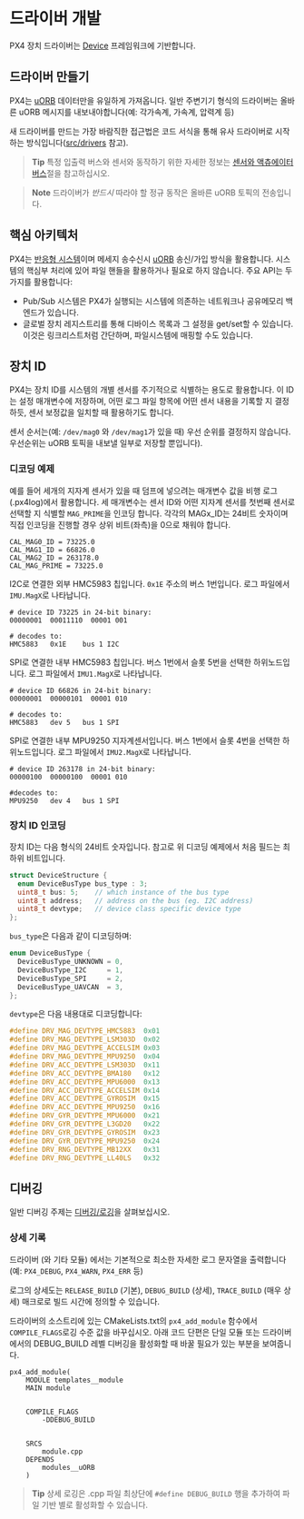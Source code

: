 # 드라이버 개발

PX4 장치 드라이버는 [Device](https://github.com/PX4/Firmware/tree/master/src/lib/drivers/device) 프레임워크에 기반합니다.

## 드라이버 만들기

PX4는 [uORB](../middleware/uorb.md) 데이터만을 유일하게 가져옵니다. 일반 주변기기 형식의 드라이버는 올바른 uORB 메시지를 내보내야합니다(예: 각가속계, 가속계, 압력계 등)

새 드라이버를 만드는 가장 바람직한 접근법은 코드 서식을 통해 유사 드라이버로 시작하는 방식입니다([src/drivers](https://github.com/PX4/Firmware/tree/master/src/drivers) 참고).

> **Tip** 특정 입출력 버스와 센서와 동작하기 위한 자세한 정보는 [센서와 액츄에이터 버스](../sensor_bus/README.md)절을 참고하십시오.

<span></span>

> **Note** 드라이버가 *반드시* 따라야 할 정규 동작은 올바른 uORB 토픽의 전송입니다.

## 핵심 아키텍처

PX4는 [반응형 시스템](../concept/architecture.md)이며 메세지 송수신시 [uORB](../middleware/uorb.md) 송신/가입 방식을 활용합니다. 시스템의 핵심부 처리에 있어 파일 핸들을 활용하거나 필요로 하지 않습니다. 주요 API는 두가지를 활용합니다:

* Pub/Sub 시스템은 PX4가 실행되는 시스템에 의존하는 네트워크나 공유메모리 백엔드가 있습니다.
* 글로벌 장치 레지스트리를 통해 디바이스 목록과 그 설정을 get/set할 수 있습니다. 이것은 링크리스트처럼 간단하며, 파일시스템에 매핑할 수도 있습니다.

## 장치 ID

PX4는 장치 ID를 시스템의 개별 센서를 주기적으로 식별하는 용도로 활용합니다. 이 ID는 설정 매개변수에 저장하며, 어떤 로그 파일 항목에 어떤 센서 내용을 기록할 지 결정하듯, 센서 보정값을 일치할 때 활용하기도 합니다.

센서 순서는(예: `/dev/mag0` 와 `/dev/mag1`가 있을 때) 우선 순위를 결정하지 않습니다. 우선순위는 uORB 토픽을 내보낼 일부로 저장할 뿐입니다).

### 디코딩 예제

예를 들어 세개의 지자계 센서가 있을 때 덤프에 넣으려는 매개변수 값을 비행 로그(.px4log)에서 활용합니다. 세 매개변수는 센서 ID와 어떤 지자계 센서를 첫번째 센서로 선택할 지 식별할 `MAG_PRIME`을 인코딩 합니다. 각각의 MAGx_ID는 24비트 숫자이며 직접 인코딩을 진행할 경우 상위 비트(좌측)을 0으로 채워야 합니다.

    CAL_MAG0_ID = 73225.0
    CAL_MAG1_ID = 66826.0
    CAL_MAG2_ID = 263178.0
    CAL_MAG_PRIME = 73225.0
    

I2C로 연결한 외부 HMC5983 칩입니다. `0x1E` 주소의 버스 1번입니다. 로그 파일에서 `IMU.MagX`로 나타납니다.

    # device ID 73225 in 24-bit binary:
    00000001  00011110  00001 001
    
    # decodes to:
    HMC5883   0x1E    bus 1 I2C
    

SPI로 연결한 내부 HMC5983 칩입니다. 버스 1번에서 슬롯 5번을 선택한 하위노드입니다. 로그 파일에서 `IMU1.MagX`로 나타납니다.

    # device ID 66826 in 24-bit binary:
    00000001  00000101  00001 010
    
    # decodes to:
    HMC5883   dev 5   bus 1 SPI
    

SPI로 연결한 내부 MPU9250 지자계센서입니다. 버스 1번에서 슬롯 4번을 선택한 하위노드입니다. 로그 파일에서 `IMU2.MagX`로 나타납니다.

    # device ID 263178 in 24-bit binary:
    00000100  00000100  00001 010
    
    #decodes to:
    MPU9250   dev 4   bus 1 SPI
    

### 장치 ID 인코딩

장치 ID는 다음 형식의 24비트 숫자입니다. 참고로 위 디코딩 예제에서 처음 필드는 최하위 비트입니다.

```C
struct DeviceStructure {
  enum DeviceBusType bus_type : 3;
  uint8_t bus: 5;    // which instance of the bus type
  uint8_t address;   // address on the bus (eg. I2C address)
  uint8_t devtype;   // device class specific device type
};
```

`bus_type`은 다음과 같이 디코딩하며:

```C
enum DeviceBusType {
  DeviceBusType_UNKNOWN = 0,
  DeviceBusType_I2C     = 1,
  DeviceBusType_SPI     = 2,
  DeviceBusType_UAVCAN  = 3,
};
```

`devtype`은 다음 내용대로 디코딩합니다:

```C
#define DRV_MAG_DEVTYPE_HMC5883  0x01
#define DRV_MAG_DEVTYPE_LSM303D  0x02
#define DRV_MAG_DEVTYPE_ACCELSIM 0x03
#define DRV_MAG_DEVTYPE_MPU9250  0x04
#define DRV_ACC_DEVTYPE_LSM303D  0x11
#define DRV_ACC_DEVTYPE_BMA180   0x12
#define DRV_ACC_DEVTYPE_MPU6000  0x13
#define DRV_ACC_DEVTYPE_ACCELSIM 0x14
#define DRV_ACC_DEVTYPE_GYROSIM  0x15
#define DRV_ACC_DEVTYPE_MPU9250  0x16
#define DRV_GYR_DEVTYPE_MPU6000  0x21
#define DRV_GYR_DEVTYPE_L3GD20   0x22
#define DRV_GYR_DEVTYPE_GYROSIM  0x23
#define DRV_GYR_DEVTYPE_MPU9250  0x24
#define DRV_RNG_DEVTYPE_MB12XX   0x31
#define DRV_RNG_DEVTYPE_LL40LS   0x32
```

## 디버깅

일반 디버깅 주제는 [디버깅/로깅](../debug/README.md)을 살펴보십시오.

### 상세 기록

드라이버 (와 기타 모듈) 에서는 기본적으로 최소한 자세한 로그 문자열을 출력합니다(예: `PX4_DEBUG`, `PX4_WARN`, `PX4_ERR` 등)

로그의 상세도는 `RELEASE_BUILD` (기본), `DEBUG_BUILD` (상세), `TRACE_BUILD` (매우 상세) 매크로로 빌드 시간에 정의할 수 있습니다. 

드라이버의 소스트리에 있는 CMakeLists.txt의 `px4_add_module` 함수에서 `COMPILE_FLAGS`로깅 수준 값을 바꾸십시오. 아래 코드 단편은 단일 모듈 또는 드라이버에서의 DEBUG_BUILD 레벨 디버깅을 활성화할 때 바꿀 필요가 있는 부분을 보여줍니다.

    px4_add_module(
        MODULE templates__module
        MAIN module
    

        COMPILE_FLAGS
            -DDEBUG_BUILD
    

        SRCS
            module.cpp
        DEPENDS
            modules__uORB
        )
    

> **Tip** 상세 로깅은 .cpp 파일 최상단에 `#define DEBUG_BUILD` 행을 추가하여 파일 기반 별로 활성화할 수 있습니다.